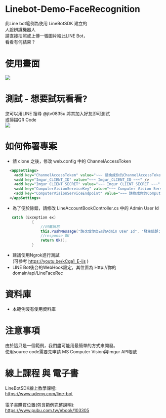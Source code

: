 Linebot-Demo-FaceRecognition
===

此Line bot範例為使用 LineBotSDK 建立的 <br>
人臉辨識機器人 <br>
請直接拍照或上傳一張圖片給此LINE Bot，<br>
看看有何結果 ? <br>

使用畫面
===
 ![](https://i.imgur.com/QQbP3eX.png)

測試 - 想要試玩看看?
===
您可以用LINE 搜尋 @jtv0835u 將其加入好友即可測試 <br>
或掃描QR Code <br>
![](https://i.imgur.com/5b7b4n0.png)

如何佈署專案
===
* 請 clone 之後，修改 web.config 中的 ChannelAccessToken
```xml
  <appSettings>
    <add key="ChannelAccessToken" value="~~~ 請換成你的ChannelAccessToken ~~~" />
    <add key="Imgur_CLIENT_ID" value="~~~ Imgur_CLIENT_ID ~~~" />
    <add key="Imgur_CLIENT_SECRET" value="~~~ Imgur_CLIENT_SECRET ~~~" />
    <add key="ComputerVisionServiceKey" value="~~~ Computer Vision Service Key ~~~" />
    <add key="ComputerVisionServiceEndpoint" value="~~~ 請換成你的Computer Vision Service Endpoint ~~~" />
  </appSettings>
```
* 為了便於除錯，請修改 LineAccountBookController.cs 中的 Admin User Id
```csharp
   catch (Exception ex)
            {
                //回覆訊息
                this.PushMessage("請改成你自己的Admin User Id", "發生錯誤:\n" + ex.Message);
                //response OK
                return Ok();
            }
```
* 建議使用Ngrok進行測試 <br/>
(可參考 https://youtu.be/kCga1_E-ijs ) 
* LINE Bot後台的WebHook設定，其位置為 Http://你的domain/api/LineFaceRec

資料庫
===
* 本範例沒有使用資料庫
 
注意事項
===
由於這只是一個範例，我們盡可能用最簡單的方式來開發。 <br/>
使用source code需要先申請 MS Computer Vision與Imgur API帳號

線上課程 與 電子書 
===
LineBotSDK線上教學課程: <br/>
https://www.udemy.com/line-bot <br/>
 <br/>
電子書購買位置(包含範例完整說明): <br/>
https://www.pubu.com.tw/ebook/103305 <br/>

